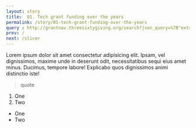 ```yaml
---
layout: story
title:  01. Tech grant funding over the years
permalink: /story/01-tech-grant-funding-over-the-years
query : http://grantnav.threesixtygiving.org/search?json_query=%7B"extra_context"%3A+%7B"amountAwardedFixed_facet_size"%3A+3%2C+"awardYear_facet_size"%3A+3%7D%2C+"sort"%3A+%7B"_score"%3A+%7B"order"%3A+"desc"%7D%7D%2C+"aggs"%3A+%7B"recipientOrganization"%3A+%7B"terms"%3A+%7B"field"%3A+"recipientOrganization.id_and_name"%2C+"size"%3A+3%7D%7D%2C+"fundingOrganization"%3A+%7B"terms"%3A+%7B"field"%3A+"fundingOrganization.id_and_name"%2C+"size"%3A+3%7D%7D%2C+"currency"%3A+%7B"terms"%3A+%7B"field"%3A+"currency"%2C+"size"%3A+3%7D%7D%2C+"recipientRegionName"%3A+%7B"terms"%3A+%7B"field"%3A+"recipientRegionName"%2C+"size"%3A+3%7D%7D%2C+"recipientDistrictName"%3A+%7B"terms"%3A+%7B"field"%3A+"recipientDistrictName"%2C+"size"%3A+3%7D%7D%7D%2C+"query"%3A+%7B"bool"%3A+%7B"filter"%3A+%5B%7B"bool"%3A+%7B"should"%3A+%5B%5D%7D%7D%2C+%7B"bool"%3A+%7B"should"%3A+%5B%5D%7D%7D%2C+%7B"bool"%3A+%7B"should"%3A+%5B%5D%2C+"must"%3A+%7B%7D%7D%7D%2C+%7B"bool"%3A+%7B"should"%3A+%7B"range"%3A+%7B"amountAwarded"%3A+%7B%7D%7D%7D%2C+"must"%3A+%7B%7D%7D%7D%2C+%7B"bool"%3A+%7B"should"%3A+%5B%5D%7D%7D%2C+%7B"bool"%3A+%7B"should"%3A+%5B%5D%7D%7D%2C+%7B"bool"%3A+%7B"should"%3A+%5B%5D%7D%7D%2C+%7B"bool"%3A+%7B"should"%3A+%5B%5D%7D%7D%5D%2C+"must"%3A+%7B"query_string"%3A+%7B"query"%3A+"tech"%2C+"default_field"%3A+"_all"%7D%7D%7D%7D%7D
prev: /
next: /slicer
---
```


Lorem ipsum dolor sit amet consectetur adipisicing elit. Ipsam, vel dignissimos, maxime unde in deserunt odit, necessitatibus sequi eius amet minus. Ducimus, tempore labore! Explicabo quos dignissimos animi distinctio iste!

>quote

1. One
2. Two

- One
- Two